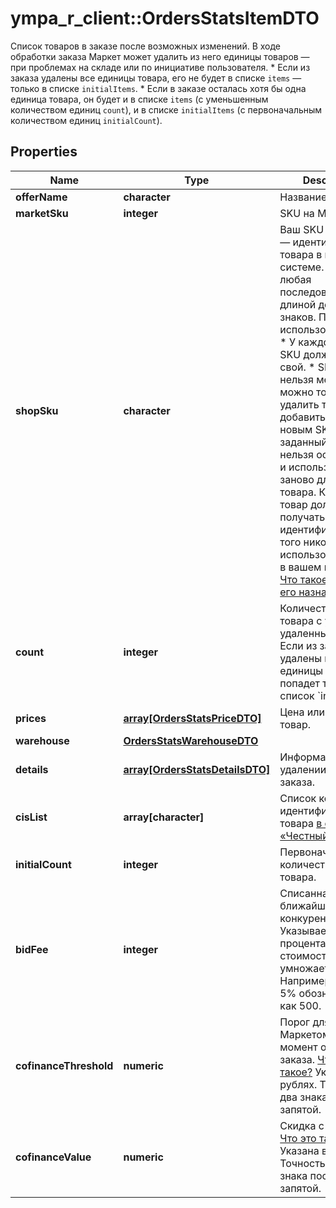 # ympa_r_client::OrdersStatsItemDTO

Список товаров в заказе после возможных изменений.  В ходе обработки заказа Маркет может удалить из него единицы товаров — при проблемах на складе или по инициативе пользователя.  * Если из заказа удалены все единицы товара, его не будет в списке `items` — только в списке `initialItems`.  * Если в заказе осталась хотя бы одна единица товара, он будет и в списке `items` (с уменьшенным количеством единиц `count`), и в списке `initialItems` (с первоначальным количеством единиц `initialCount`). 

## Properties
Name | Type | Description | Notes
------------ | ------------- | ------------- | -------------
**offerName** | **character** | Название товара. | [optional] 
**marketSku** | **integer** | SKU на Маркете. | [optional] 
**shopSku** | **character** | Ваш SKU — идентификатор товара в вашей системе.  Разрешена любая последовательность длиной до 255 знаков.  Правила использования SKU:  * У каждого товара SKU должен быть свой.  * SKU товара нельзя менять — можно только удалить товар и добавить заново с новым SKU.  * Уже заданный SKU нельзя освободить и использовать заново для другого товара. Каждый товар должен получать новый идентификатор, до того никогда не использовавшийся в вашем каталоге.  [Что такое SKU и как его назначать](https://yandex.ru/support/marketplace/assortment/add/index.html#fields)  | [optional] [Pattern: ^[^\\x00-\\x08\\x0A-\\x1f\\x7f]{1,255}$] [Max. length: 255] [Min. length: 1] 
**count** | **integer** | Количество единиц товара с учетом удаленных единиц.  Если из заказа удалены все единицы товара, он попадет только в список &#x60;initialItems&#x60;.  | [optional] 
**prices** | [**array[OrdersStatsPriceDTO]**](OrdersStatsPriceDTO.md) | Цена или скидки на товар. | [optional] 
**warehouse** | [**OrdersStatsWarehouseDTO**](OrdersStatsWarehouseDTO.md) |  | [optional] 
**details** | [**array[OrdersStatsDetailsDTO]**](OrdersStatsDetailsDTO.md) | Информация об удалении товара из заказа. | [optional] 
**cisList** | **array[character]** | Список кодов идентификации товара [в системе «Честный ЗНАК»](https://честныйзнак.рф/). | [optional] 
**initialCount** | **integer** | Первоначальное количество единиц товара. | [optional] 
**bidFee** | **integer** | Списанная ставка ближайшего конкурента.  Указывается в процентах от стоимости товара и умножается на 100. Например, ставка 5% обозначается как 500.  | [optional] [Max: 10000] [Min: 0] 
**cofinanceThreshold** | **numeric** | Порог для скидок с Маркетом на момент оформления заказа. [Что это такое?](https://yandex.ru/support/marketplace/marketing/smart-pricing.html#sponsored-discounts)  Указан в рублях. Точность — два знака после запятой.  | [optional] 
**cofinanceValue** | **numeric** | Скидка с Маркетом. [Что это такое?](https://yandex.ru/support/marketplace/marketing/smart-pricing.html#sponsored-discounts)  Указана в рублях. Точность — два знака после запятой.  | [optional] 


